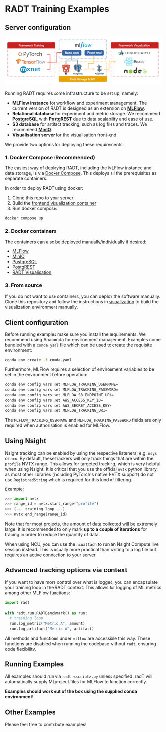 # RADT Training Examples

## Server configuration

[![preview](/media/dataflow-white.png)](#readme)

Running RADT requires some infrastructure to be set up, namely:

- **MLFlow instance** for workflow and experiment management. The current version of RADT is designed as an extension on [**MLFlow**](https://mlflow.org/).
- **Relational database** for experiment and metric storage. We recommend [**PostgreSQL**](https://www.postgresql.org/) with [**PostgREST**](https://postgrest.org/en/stable/) due to data scalability and ease of use.
- **S3 database** for artifact tracking, such as log files and traces. We recommend [**MinIO**](https://min.io/).
- **Visualisation server** for the visualisation front-end.

We provide two options for deploying these requirements:

### **1. Docker Compose (Recommended)**

The easiest way of deploying RADT, including the MLFlow instance and data storage, is via [Docker Compose](https://github.com/docker/compose). This deploys all the prerequisites as separate containers.

In order to deploy RADT using docker: 

1. Clone this repo to your server
2. Build the [frontend visualization container](/frontend/)
3. Run docker compose:

```bash
docker compose up
```

### **2. Docker containers**

The containers can also be deployed manually/individually if desired:

- [MLFlow](https://mlflow.org/docs/latest/docker.html)
- [MinIO](https://hub.docker.com/r/minio/minio/)
- [PostgreSQL](https://hub.docker.com/_/postgres)
- [PostgREST](https://hub.docker.com/r/postgrest/postgrest/)
- [RADT Visualisation](/frontend/)

### **3. From source**

If you do not want to use containers, you can deploy the software manually.
Clone this repository and follow the instructions in [visualization](/visualization) to build the visualization environment manually.

## Client configuration

Before running examples make sure you install the requirements. We recommend using Anaconda for environment management. Examples come bundled with a `conda.yaml` file which can be used to create the requisite environment:

```bash
conda env create -f conda.yaml
```

Furthermore, MLFlow requires a selection of environment variables to be set in the environment before operation:

```bash
conda env config vars set MLFLOW_TRACKING_USERNAME=
conda env config vars set MLFLOW_TRACKING_PASSWORD=
conda env config vars set MLFLOW_S3_ENDPOINT_URL=
conda env config vars set AWS_ACCESS_KEY_ID=
conda env config vars set AWS_SECRET_ACCESS_KEY=
conda env config vars set MLFLOW_TRACKING_URI=
```

The `MLFLOW_TRACKING_USERNAME` and `MLFLOW_TRACKING_PASSWORD` fields are only required when authorisation is enabled for MLFlow.

## Using Nsight
Nsight tracking can be enabled by using the respective listeners, e.g. `nsys` or `ncu`.
By default, these trackers will only track things that are within the `profile` NVTX range. This allows for targeted tracking, which is very helpful when using Nsight. 
It is critical that you use the official `nvtx` python library, as most other libraries (including PyTorch's native NVTX support) do not use `RegistredString` which is required for this kind of filtering.

Example:
```python
>>> import nvtx
>>> range_id = nvtx.start_range("profile")
>>> (... training loop ...)
>>> nvtx.end_range(range_id)
```

Note that for most projects, the amount of data collected will be extremely large. It is recommended to only mark **up to a couple of iterations** for tracing in order to reduce the quantity of data.

When using NCU, you can use the `ncuattach` to run an Nsight Compute live session instead. This is usually more practical than writing to a log file but requires an active connection to your server.

## Advanced tracking options via context

If you want to have more control over what is logged, you can encapsulate your training loop in the RADT context. This allows for logging of ML metrics among other MLFlow functions:

```py
import radt

with radt.run.RADTBenchmark() as run:
  # training loop
  run.log_metric("Metric A", amount)
  run.log_artifact("Metric A", artifact)
```
All methods and functions under `mlflow` are accessible this way. These functions are disabled when running the codebase without `radt`, ensuring code flexibility.

## Running Examples

All examples should run via `radt <script>.py` unless specified.
radT will automatically supply MLproject files for MLFlow to function correctly.

**Examples should work out of the box using the supplied conda environment!**

## Other Examples

Please feel free to contribute examples!
